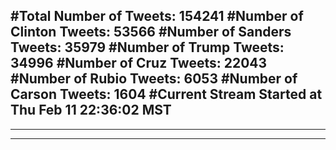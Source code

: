 #Total Number of Tweets: 154241 
#Number of Clinton Tweets: 53566
#Number of Sanders Tweets: 35979
#Number of Trump Tweets: 34996
#Number of Cruz Tweets: 22043
#Number of Rubio Tweets: 6053
#Number of Carson Tweets: 1604
#Current Stream Started at Thu Feb 11 22:36:02 MST
---
---
---

